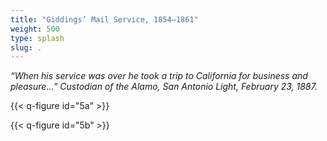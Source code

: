 ```yaml
---
title: "Giddings’ Mail Service, 1854–1861"
weight: 500
type: splash
slug: .
---
```


*“When his service was over he took a trip to California for business and pleasure...” Custodian of the Alamo, San Antonio Light, February 23, 1887.*

{{< q-figure id="5a" >}}

{{< q-figure id="5b" >}}
